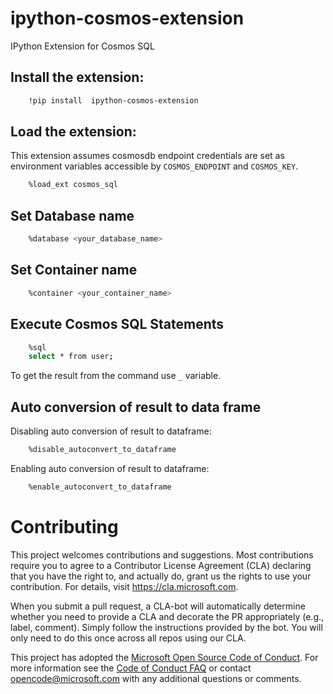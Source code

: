 # ipython-cosmos-extension
IPython Extension for Cosmos SQL

## Install the extension:
```bash
    !pip install  ipython-cosmos-extension
```
## Load the extension:
  This extension assumes cosmosdb endpoint credentials
  are set as environment variables accessible by
  ``COSMOS_ENDPOINT`` and ``COSMOS_KEY``.
```bash
    %load_ext cosmos_sql
```
## Set Database name
```bash
    %database <your_database_name>
```
## Set Container name     
```bash
    %container <your_container_name>
``` 
## Execute Cosmos SQL Statements
```bash
    %sql
    select * from user;
```
To get the result from the command use ``_`` variable. 
## Auto conversion of result to data frame
   Disabling auto conversion of result to dataframe:
```bash
    %disable_autoconvert_to_dataframe 
```
   Enabling auto conversion of result to dataframe:
```bash
    %enable_autoconvert_to_dataframe 
```


# Contributing

This project welcomes contributions and suggestions.  Most contributions require you to agree to a
Contributor License Agreement (CLA) declaring that you have the right to, and actually do, grant us
the rights to use your contribution. For details, visit https://cla.microsoft.com.

When you submit a pull request, a CLA-bot will automatically determine whether you need to provide
a CLA and decorate the PR appropriately (e.g., label, comment). Simply follow the instructions
provided by the bot. You will only need to do this once across all repos using our CLA.

This project has adopted the [Microsoft Open Source Code of Conduct](https://opensource.microsoft.com/codeofconduct/).
For more information see the [Code of Conduct FAQ](https://opensource.microsoft.com/codeofconduct/faq/) or
contact [opencode@microsoft.com](mailto:opencode@microsoft.com) with any additional questions or comments.
